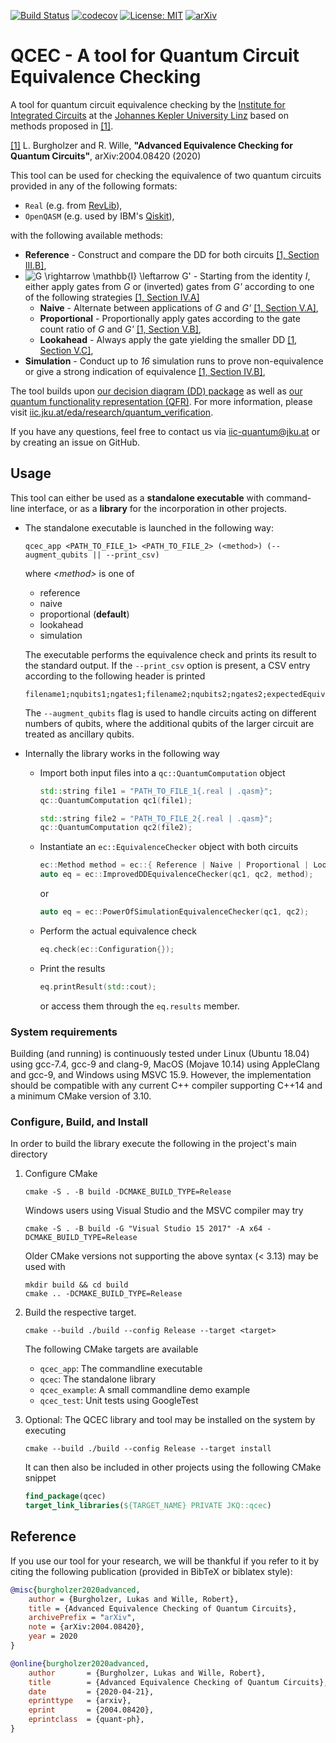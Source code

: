 [![Build Status](https://travis-ci.com/iic-jku/qcec.svg?branch=master)](https://travis-ci.com/iic-jku/qcec)
[![codecov](https://codecov.io/gh/iic-jku/qcec/branch/master/graph/badge.svg)](https://codecov.io/gh/iic-jku/qcec)
[![License: MIT](https://img.shields.io/badge/License-MIT-yellow.svg)](https://opensource.org/licenses/MIT)
[![arXiv](https://img.shields.io/static/v1?label=arXiv&message=2004.08420&color=inactive)](https://arxiv.org/abs/2004.08420) 

# QCEC - A tool for **Q**uantum **C**ircuit **E**quivalence **C**hecking

A tool for quantum circuit equivalence checking by the [Institute for Integrated Circuits](http://iic.jku.at/eda/) at the [Johannes Kepler University Linz](https://jku.at) based on methods proposed in [[1]](https://arxiv.org/abs/2004.08420). 

[[1]](https://arxiv.org/abs/2004.08420) L. Burgholzer and R. Wille, **"Advanced Equivalence Checking for Quantum Circuits"**, arXiv:2004.08420 (2020)

This tool can be used for checking the equivalence of two quantum circuits provided in any of the following formats:
 * `Real` (e.g. from [RevLib](http://revlib.org)),
 * `OpenQASM` (e.g. used by IBM's [Qiskit](https://github.com/Qiskit/qiskit)),
 
 with the following available methods:
- **Reference** - Construct and compare the DD for both circuits [[1, Section III.B]](https://arxiv.org/abs/2004.08420),
- ![G \rightarrow \mathbb{I} \leftarrow G'](https://render.githubusercontent.com/render/math?math=G%20%5Crightarrow%20%5Cmathbb%7BI%7D%20%5Cleftarrow%20G') - Starting from the identity *I*, either apply gates from *G* or (inverted) gates from *G'* according to one of the following strategies [[1, Section IV.A]](https://arxiv.org/abs/2004.08420)
    - **Naive** - Alternate between applications of *G* and *G'* [[1, Section V.A]](https://arxiv.org/abs/2004.08420),
    - **Proportional** - Proportionally apply gates according to the gate count ratio of *G* and *G'* [[1, Section V.B]](https://arxiv.org/abs/2004.08420),
    - **Lookahead** - Always apply the gate yielding the smaller DD [[1, Section V.C]](https://arxiv.org/abs/2004.08420),
- **Simulation** - Conduct up to *16* simulation runs to prove non-equivalence or give a strong indication of equivalence [[1, Section IV.B]](https://arxiv.org/abs/2004.08420),

The tool builds upon [our decision diagram (DD) package](https://github.com/iic-jku/dd_package.git) as well as [our quantum functionality representation (QFR)](https://github.com/iic-jku/qfr.git). For more information, please visit [iic.jku.at/eda/research/quantum_verification](http://iic.jku.at/eda/research/quantum_verification). 

If you have any questions, feel free to contact us via [iic-quantum@jku.at](mailto:iic-quantum@jku.at) or by creating an issue on GitHub.

## Usage

This tool can either be used as a **standalone executable** with command-line interface, or as a **library** for the incorporation in other projects.
- The standalone executable is launched in the following way:
    ```commandline
    qcec_app <PATH_TO_FILE_1> <PATH_TO_FILE_2> (<method>) (--augment_qubits || --print_csv)
    ```
  where *\<method\>* is one of
   - reference
   - naive
   - proportional (**default**)
   - lookahead 
   - simulation
   
   The executable performs the equivalence check and prints its result to the standard output. If the `--print_csv` option is present, a CSV entry according to the following header is printed
    ```csv
   filename1;nqubits1;ngates1;filename2;nqubits2;ngates2;expectedEquivalent;equivalent;method;time;maxActive;nsims
   ```
   
   The `--augment_qubits` flag is used to handle circuits acting on different numbers of qubits, where the additional qubits of the larger circuit are treated as ancillary qubits.
   
   
   
- Internally the library works in the following way
    - Import both input files into a `qc::QuantumComputation` object
        ```c++
        std::string file1 = "PATH_TO_FILE_1{.real | .qasm}";
        qc::QuantumComputation qc1(file1);
        
        std::string file2 = "PATH_TO_FILE_2{.real | .qasm}";
        qc::QuantumComputation qc2(file2);
        ```
    - Instantiate an `ec::EquivalenceChecker` object with both circuits
        ```c++
        ec::Method method = ec::{ Reference | Naive | Proportional | Lookahead };
        auto eq = ec::ImprovedDDEquivalenceChecker(qc1, qc2, method);
        ```
        or 
        ```c++ 
        auto eq = ec::PowerOfSimulationEquivalenceChecker(qc1, qc2);
        ```
    - Perform the actual equivalence check
        ```c++
        eq.check(ec::Configuration{});
        ```
    - Print the results
        ```c++
        eq.printResult(std::cout);
        ```
        or access them through the ```eq.results``` member.
  
### System requirements

Building (and running) is continuously tested under Linux (Ubuntu 18.04) using gcc-7.4, gcc-9 and clang-9, MacOS (Mojave 10.14) using AppleClang and gcc-9, and Windows using MSVC 15.9. 
However, the implementation should be compatible with any current C++ compiler supporting C++14 and a minimum CMake version of 3.10.

### Configure, Build, and Install

In order to build the library execute the following in the project's main directory
1) Configure CMake
    ```commandline
    cmake -S . -B build -DCMAKE_BUILD_TYPE=Release
    ```
   Windows users using Visual Studio and the MSVC compiler may try
   ```commandline
   cmake -S . -B build -G "Visual Studio 15 2017" -A x64 -DCMAKE_BUILD_TYPE=Release
   ```
   Older CMake versions not supporting the above syntax (< 3.13) may be used with
   ```commandline
   mkdir build && cd build
   cmake .. -DCMAKE_BUILD_TYPE=Release
   ```
2) Build the respective target. 
    ```commandline
   cmake --build ./build --config Release --target <target>
   ```
    The following CMake targets are available
    - `qcec_app`: The commandline executable
    - `qcec`: The standalone library
    - `qcec_example`: A small commandline demo example
    - `qcec_test`: Unit tests using GoogleTest

3) Optional: The QCEC library and tool may be installed on the system by executing
   
    ```commandline
    cmake --build ./build --config Release --target install
    ```

    It can then also be included in other projects using the following CMake snippet
    
    ```cmake
    find_package(qcec)
    target_link_libraries(${TARGET_NAME} PRIVATE JKQ::qcec)
    ```

## Reference

If you use our tool for your research, we will be thankful if you refer to it by citing the following publication (provided in BibTeX or biblatex style):

```bibtex
@misc{burgholzer2020advanced,
    author = {Burgholzer, Lukas and Wille, Robert},
    title = {Advanced Equivalence Checking of Quantum Circuits},
    archivePrefix = "arXiv", 
    note = {arXiv:2004.08420},
    year = 2020
}
```

```bibtex 
@online{burgholzer2020advanced,
    author       = {Burgholzer, Lukas and Wille, Robert},
    title        = {Advanced Equivalence Checking of Quantum Circuits},
    date         = {2020-04-21},
    eprinttype   = {arxiv},
    eprint       = {2004.08420},
    eprintclass  = {quant-ph},
}
```
